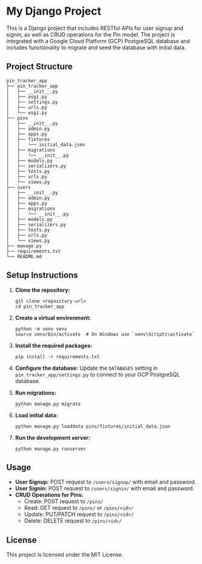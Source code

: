 # My Django Project

This is a Django project that includes RESTful APIs for user signup and signin, as well as CRUD operations for the Pin model. The project is integrated with a Google Cloud Platform (GCP) PostgreSQL database and includes functionality to migrate and seed the database with initial data.

## Project Structure

```
pin_tracker_app
├── pin_tracker_app
│   ├── __init__.py
│   ├── asgi.py
│   ├── settings.py
│   ├── urls.py
│   └── wsgi.py
├── pins
│   ├── __init__.py
│   ├── admin.py
│   ├── apps.py
│   ├── fixtures
│   │   └── initial_data.json
│   ├── migrations
│   │   └── __init__.py
│   ├── models.py
│   ├── serializers.py
│   ├── tests.py
│   ├── urls.py
│   └── views.py
├── users
│   ├── __init__.py
│   ├── admin.py
│   ├── apps.py
│   ├── migrations
│   │   └── __init__.py
│   ├── models.py
│   ├── serializers.py
│   ├── tests.py
│   ├── urls.py
│   └── views.py
├── manage.py
├── requirements.txt
└── README.md
```

## Setup Instructions

1. **Clone the repository:**
   ```
   git clone <repository-url>
   cd pin_tracker_app
   ```

2. **Create a virtual environment:**
   ```
   python -m venv venv
   source venv/bin/activate  # On Windows use `venv\Scripts\activate`
   ```

3. **Install the required packages:**
   ```
   pip install -r requirements.txt
   ```

4. **Configure the database:**
   Update the `DATABASES` setting in `pin_tracker_app/settings.py` to connect to your GCP PostgreSQL database.

5. **Run migrations:**
   ```
   python manage.py migrate
   ```

6. **Load initial data:**
   ```
   python manage.py loaddata pins/fixtures/initial_data.json
   ```

7. **Run the development server:**
   ```
   python manage.py runserver
   ```

## Usage

- **User Signup:** POST request to `/users/signup/` with email and password.
- **User Signin:** POST request to `/users/signin/` with email and password.
- **CRUD Operations for Pins:**
  - Create: POST request to `/pins/`
  - Read: GET request to `/pins/` or `/pins/<id>/`
  - Update: PUT/PATCH request to `/pins/<id>/`
  - Delete: DELETE request to `/pins/<id>/`

## License

This project is licensed under the MIT License.